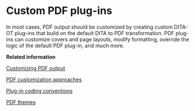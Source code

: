 # Custom PDF plug-ins

In most cases, PDF output should be customized by creating custom DITA-OT plug-ins that build on the default DITA to PDF transformation. PDF plug-ins can customize covers and page layouts, modify formatting, override the logic of the default PDF plug-in, and much more.

**Related information**  


[Customizing PDF output](../topics/pdf-customization.md)

[PDF customization approaches](../topics/pdf-customization-approaches.md)

[Plug-in coding conventions](../topics/plugin-coding-conventions.md)

[PDF themes](../topics/pdf-themes.md)

